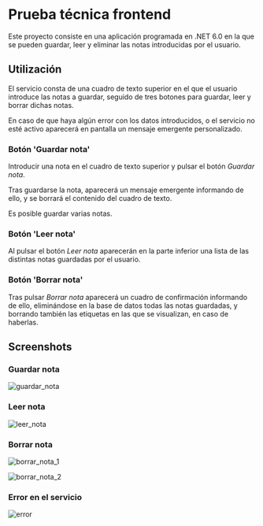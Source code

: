 
# Prueba técnica frontend

Este proyecto consiste en una aplicación programada en .NET 6.0 en la que se pueden guardar, leer y eliminar las notas introducidas por el usuario.


## Utilización

El servicio consta de una cuadro de texto superior en el que el usuario introduce las notas a guardar, seguido de tres botones para guardar, leer y borrar dichas notas.

En caso de que haya algún error con los datos introducidos, o el servicio no esté activo aparecerá en pantalla un mensaje emergente personalizado.

### Botón 'Guardar nota'

Introducir una nota en el cuadro de texto superior y pulsar el botón _Guardar nota_.

Tras guardarse la nota, aparecerá un mensaje emergente informando de ello, y se borrará el contenido del cuadro de texto.

Es posible guardar varias notas.

### Botón 'Leer nota'

Al pulsar el botón _Leer nota_ aparecerán en la parte inferior una lista de las distintas notas guardadas por el usuario.

### Botón 'Borrar nota'

Tras pulsar _Borrar nota_ aparecerá un cuadro de confirmación informando de ello, eliminándose en la base de datos todas las notas guardadas, y borrando también las etiquetas en las que se visualizan, en caso de haberlas.
## Screenshots

### Guardar nota

![guardar_nota](https://github.com/IKLANLO/prueba_tecnica_front/assets/143275701/63e28d69-dfa4-4a85-b0ab-fa561c5d7622)

### Leer nota

![leer_nota](https://github.com/IKLANLO/prueba_tecnica_front/assets/143275701/50720062-fa8d-4cde-aa21-124d52d4c01a)

### Borrar nota

![borrar_nota_1](https://github.com/IKLANLO/prueba_tecnica_front/assets/143275701/5eb5b5f1-81b4-4bda-b520-73af1e639777)

![borrar_nota_2](https://github.com/IKLANLO/prueba_tecnica_front/assets/143275701/05258f4c-37cf-4af0-a4eb-4c85b2550dc5)

### Error en el servicio

![error](https://github.com/IKLANLO/prueba_tecnica_front/assets/143275701/3f5b9d03-4bb2-4ffd-9c85-507b0cc8077f)
